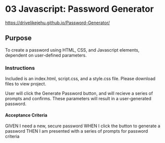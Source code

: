 # 03 Javascript: Password Generator

https://drivelikejehu.github.io/Password-Generator/


## Purpose 

To create a password using HTML, CSS, and Javascript elements, dependent on user-defined parameters.

### Instructions

Included is an index.html, script.css, and a style.css file.
Please download files to view project.

User will click the Generate Password button, and will recieve a series of prompts and confirms. These parameters will result in a user-generated password.

#### Acceptance Criteria

GIVEN I need a new, secure password
WHEN I click the button to generate a password
THEN I am presented with a series of prompts for password criteria

